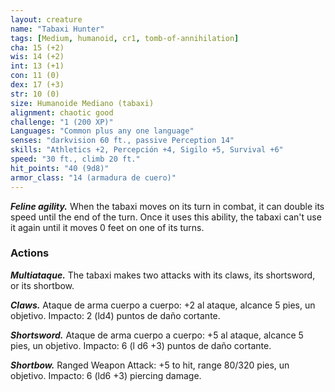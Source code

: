 ```yaml
---
layout: creature
name: "Tabaxi Hunter"
tags: [Medium, humanoid, cr1, tomb-of-annihilation]
cha: 15 (+2)
wis: 14 (+2)
int: 13 (+1)
con: 11 (0)
dex: 17 (+3)
str: 10 (0)
size: Humanoide Mediano (tabaxi)
alignment: chaotic good
challenge: "1 (200 XP)"
Languages: "Common plus any one language"
senses: "darkvision 60 ft., passive Perception 14"
skills: "Athletics +2, Percepción +4, Sigilo +5, Survival +6"
speed: "30 ft., climb 20 ft."
hit_points: "40 (9d8)"
armor_class: "14 (armadura de cuero)"
---
```


***Feline agility.*** When the tabaxi moves on its turn in combat, it can double its speed until the end of the turn. Once it uses this ability, the tabaxi can't use it again until it moves 0 feet on one of its turns.

### Actions

***Multiataque.*** The tabaxi makes two attacks with its claws, its shortsword, or its shortbow.

***Claws.*** Ataque de arma cuerpo a cuerpo: +2 al ataque, alcance 5 pies, un objetivo. Impacto: 2 (ld4) puntos de daño cortante.

***Shortsword.*** Ataque de arma cuerpo a cuerpo: +5 al ataque, alcance 5 pies, un objetivo. Impacto: 6 (l d6 +3) puntos de daño cortante.

***Shortbow.*** Ranged Weapon Attack: +5 to hit, range 80/320 pies, un objetivo. Impacto: 6 (ld6 +3) piercing damage.